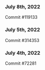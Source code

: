 ### July 8th, 2022

Commit #119133

### July 5th, 2022

Commit #314353


### July 4th, 2022

Commit #72281
